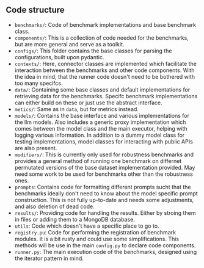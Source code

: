 ## Code structure

- ```benchmarks/```: Code of benchmark implementations and base benchmark class.
- ```components/```: This is a collection of code needed for the benchmarks, but are more general and serve as a toolkit. 
- ```configs/```: This folder contains the base classes for parsing the configurations, built upon pydantic.
- ```contexts/```: Here, connector classes are implemented which facilitate the interaction between the benchmarks and other code components. With the idea in mind, that the runner code doesn't need to be bothered with too many specifcs.
- ```data/```: Containing some base classes and default implementations for retrieving data for the benchmarks. Specifc benchmark implementations can either build on these or just use the abstract interface.
- ```metics/```: Same as in ```data```, but for metrics instead. 
- ```models/```: Contains the base interface and various implementations for the llm models. Also includes a generic proxy implementation which comes between the model class and the main executor, helping with logging various information. In addition to a dummy model class for testing implementations, model classes for interacting with public APIs are also present.
- ```modifiers/```: This is currently only used for robustness benchmarks and provides a general method of running one benchmark on differnet permutated versions of the base dataset implementation provided. May need some work to be used for benchmarks other than the robustness ones.
- ```prompts```: Contains code for formatting different prompts sucht that the benchmarks ideally don't need to know about the model specific prompt construction. This is not fully up-to-date and needs some adjustments, and also deletion of dead code.
- ```results/```: Providing code for handling the results. Either by stroing them in files or adding them to a MongoDB database.
- ```utils```: Code which doesn't have a specific place to go to.
- ```registry.pu```: Code for performing the registration of benchmark modules. It is a bit rusty and could use some simplifications. This methods will be use in the main ```config.py``` to declare code components.
- ```runner.py```: The main execution code of the benchmarks, designed using the iterator pattern in mind.
